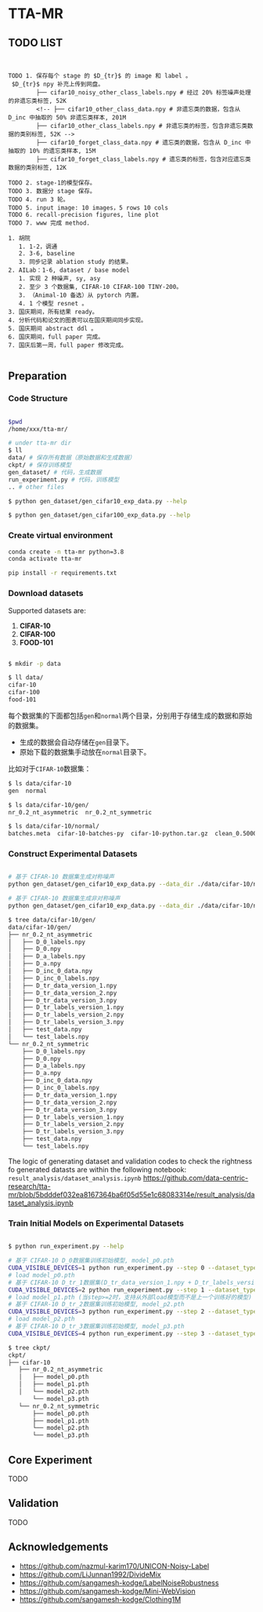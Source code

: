 # TTA-MR

## TODO LIST

```plain


TODO 1. 保存每个 stage 的 $D_{tr}$ 的 image 和 label 。
 $D_{tr}$ npy 补充上传到网盘。
        ├── cifar10_noisy_other_class_labels.npy # 经过 20% 标签噪声处理的非遗忘类标签, 52K
        <!-- ├── cifar10_other_class_data.npy # 非遗忘类的数据，包含从 D_inc 中抽取的 50% 非遗忘类样本, 201M
        ├── cifar10_other_class_labels.npy # 非遗忘类的标签，包含非遗忘类数据的类别标签, 52K -->
        ├── cifar10_forget_class_data.npy # 遗忘类的数据，包含从 D_inc 中抽取的 10% 的遗忘类样本, 15M
        ├── cifar10_forget_class_labels.npy # 遗忘类的标签，包含对应遗忘类数据的类别标签, 12K

TODO 2. stage-1的模型保存。
TODO 3. 数据分 stage 保存。
TODO 4. run 3 轮。
TODO 5. input image: 10 images，5 rows 10 cols
TODO 6. recall-precision figures, line plot
TODO 7. www 完成 method.

1. 胡院
   1. 1-2，调通
   2. 3-6, baseline
   3. 同步记录 ablation study 的结果。
2. AILab：1-6, dataset / base model
   1. 实现 2 种噪声, sy, asy
   2. 至少 3 个数据集, CIFAR-10 CIFAR-100 TINY-200。
   3. （Animal-10 备选）从 pytorch 内置。
   4. 1 个模型 resnet 。
3. 国庆期间，所有结果 ready。
4. 分析代码和论文的图表可以在国庆期间同步实现。
5. 国庆期间 abstract ddl 。
6. 国庆期间，full paper 完成。
7. 国庆后第一周，full paper 修改完成。


```


## Preparation

### Code Structure

```bash

$pwd
/home/xxx/tta-mr/

# under tta-mr dir
$ ll
data/ # 保存所有数据（原始数据和生成数据）
ckpt/ # 保存训练模型
gen_dataset/ # 代码，生成数据
run_experiment.py # 代码，训练模型
.. # other files

$ python gen_dataset/gen_cifar10_exp_data.py --help

$ python gen_dataset/gen_cifar100_exp_data.py --help

```

### Create virtual environment

```bash
conda create -n tta-mr python=3.8
conda activate tta-mr
```

```bash
pip install -r requirements.txt
```

### Download datasets

Supported datasets are:

1. **CIFAR-10**
2. **CIFAR-100**
3. **FOOD-101**

```bash

$ mkdir -p data

$ ll data/
cifar-10
cifar-100
food-101
```

每个数据集的下面都包括`gen`和`normal`两个目录，分别用于存储生成的数据和原始的数据集。

- 生成的数据会自动存储在`gen`目录下。
- 原始下载的数据集手动放在`normal`目录下。

比如对于`CIFAR-10`数据集：

```bash
$ ls data/cifar-10
gen  normal

$ ls data/cifar-10/gen/
nr_0.2_nt_asymmetric  nr_0.2_nt_symmetric

$ ls data/cifar-10/normal/
batches.meta  cifar-10-batches-py  cifar-10-python.tar.gz  clean_0.5000_sym.npz  data_batch_1  data_batch_2  data_batch_3  data_batch_4  data_batch_5  readme.html  test_batch
```

### Construct Experimental Datasets

```bash

# 基于 CIFAR-10 数据集生成对称噪声
python gen_dataset/gen_cifar10_exp_data.py --data_dir ./data/cifar-10/normal --gen_dir ./data/cifar-10/gen/ --noise_type symmetric --noise_ratio 0.2 --num_versions 3 --retention_ratios 0.5 0.3 0.1

# 基于 CIFAR-10 数据集生成非对称噪声
python gen_dataset/gen_cifar10_exp_data.py --data_dir ./data/cifar-10/normal --gen_dir ./data/cifar-10/gen/ --noise_type asymmetric --noise_ratio 0.2 --num_versions 3 --retention_ratios 0.5 0.3 0.1

$ tree data/cifar-10/gen/
data/cifar-10/gen/
├── nr_0.2_nt_asymmetric
│   ├── D_0_labels.npy
│   ├── D_0.npy
│   ├── D_a_labels.npy
│   ├── D_a.npy
│   ├── D_inc_0_data.npy
│   ├── D_inc_0_labels.npy
│   ├── D_tr_data_version_1.npy
│   ├── D_tr_data_version_2.npy
│   ├── D_tr_data_version_3.npy
│   ├── D_tr_labels_version_1.npy
│   ├── D_tr_labels_version_2.npy
│   ├── D_tr_labels_version_3.npy
│   ├── test_data.npy
│   └── test_labels.npy
└── nr_0.2_nt_symmetric
    ├── D_0_labels.npy
    ├── D_0.npy
    ├── D_a_labels.npy
    ├── D_a.npy
    ├── D_inc_0_data.npy
    ├── D_inc_0_labels.npy
    ├── D_tr_data_version_1.npy
    ├── D_tr_data_version_2.npy
    ├── D_tr_data_version_3.npy
    ├── D_tr_labels_version_1.npy
    ├── D_tr_labels_version_2.npy
    ├── D_tr_labels_version_3.npy
    ├── test_data.npy
    └── test_labels.npy
```

The logic of generating dataset and validation codes to check the rightness fo generated datasts are within the following notebook:
`result_analysis/dataset_analysis.ipynb` https://github.com/data-centric-research/tta-mr/blob/5bdddef032ea8167364ba6f05d55e1c68083314e/result_analysis/dataset_analysis.ipynb

### Train Initial Models on Experimental Datasets

```bash

$ python run_experiment.py --help

# 基于 CIFAR-10 D_0数据集训练初始模型, model_p0.pth
CUDA_VISIBLE_DEVICES=1 python run_experiment.py --step 0 --dataset_type cifar-10 --epochs 100 --batch_size 32 --learning_rate 0.001
# load model_p0.pth
# 基于 CIFAR-10 D_tr_1数据集(D_tr_data_version_1.npy + D_tr_labels_version_1.npy)训练初始模型, , model_p1.pth
CUDA_VISIBLE_DEVICES=2 python run_experiment.py --step 1 --dataset_type cifar-10 --epochs 50 --batch_size 32 --learning_rate 0.001
# load model_p1.pth (当step>=2时，支持从外部load模型而不是上一个训练好的模型)
# 基于 CIFAR-10 D_tr_2数据集训练初始模型, model_p2.pth
CUDA_VISIBLE_DEVICES=3 python run_experiment.py --step 2 --dataset_type cifar-10 --epochs 50 --batch_size 32 --learning_rate 0.001
# load model_p2.pth
# 基于 CIFAR-10 D_tr_3数据集训练初始模型, model_p3.pth
CUDA_VISIBLE_DEVICES=4 python run_experiment.py --step 3 --dataset_type cifar-10 --epochs 50 --batch_size 32 --learning_rate 0.001

$ tree ckpt/
ckpt/
├── cifar-10
   ├── nr_0.2_nt_asymmetric
   │   ├── model_p0.pth
   │   ├── model_p1.pth
   │   └── model_p2.pth
       └── model_p3.pth
   └── nr_0.2_nt_symmetric
       ├── model_p0.pth
       ├── model_p1.pth
       └── model_p2.pth
       └── model_p3.pth

```

## Core Experiment

TODO

## Validation

TODO

## Acknowledgements

- <https://github.com/nazmul-karim170/UNICON-Noisy-Label>
- <https://github.com/LiJunnan1992/DivideMix>
- <https://github.com/sangamesh-kodge/LabelNoiseRobustness>
- <https://github.com/sangamesh-kodge/Mini-WebVision>
- <https://github.com/sangamesh-kodge/Clothing1M>
